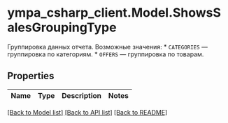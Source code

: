 # ympa_csharp_client.Model.ShowsSalesGroupingType
Группировка данных отчета. Возможные значения: * `CATEGORIES` — группировка по категориям. * `OFFERS` — группировка по товарам. 

## Properties

Name | Type | Description | Notes
------------ | ------------- | ------------- | -------------

[[Back to Model list]](../README.md#documentation-for-models) [[Back to API list]](../README.md#documentation-for-api-endpoints) [[Back to README]](../README.md)

